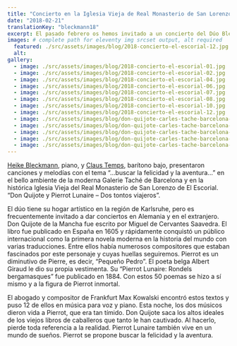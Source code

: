 ```yaml
---
title: "Concierto en la Iglesia Vieja de Real Monasterio de San Lorenzo de El Escorial  y en la Galería Carles Taché"
date: "2018-02-21"
translationKey: "bleckmann18"
excerpt: El pasado febrero os hemos invitado a un concierto del Dúo Bleckmann/Temps en un entorno muy especial.
images: # complete path for eleventy img srcset output, alt required
  featured: ./src/assets/images/blog/2018-concierto-el-escorial-12.jpg
  alt:
gallery:
  - image: ./src/assets/images/blog/2018-concierto-el-escorial-01.jpg
  - image: ./src/assets/images/blog/2018-concierto-el-escorial-02.jpg
  - image: ./src/assets/images/blog/2018-concierto-el-escorial-04.jpg
  - image: ./src/assets/images/blog/2018-concierto-el-escorial-06.jpg
  - image: ./src/assets/images/blog/2018-concierto-el-escorial-07.jpg
  - image: ./src/assets/images/blog/2018-concierto-el-escorial-08.jpg
  - image: ./src/assets/images/blog/2018-concierto-el-escorial-10.jpg
  - image: ./src/assets/images/blog/2018-concierto-el-escorial-12.jpg
  - image: ./src/assets/images/blog/don-quijote-carles-tache-barcelona-01.jpg
  - image: ./src/assets/images/blog/don-quijote-carles-tache-barcelona-04.jpg
  - image: ./src/assets/images/blog/don-quijote-carles-tache-barcelona-05.jpg
  - image: ./src/assets/images/blog/don-quijote-carles-tache-barcelona-06.jpg
  - image: ./src/assets/images/blog/don-quijote-carles-tache-barcelona-07.jpg
---
```


[Heike Bleckmann](https://www.fundaciongoethe.org/es/artistas/claus-temps/), piano, y [Claus Temps](https://www.fundaciongoethe.org/es/artistas/claus-temps/), barítono bajo, presentaron canciones y melodías con el tema “...buscar la felicidad y la aventura...” en el bello ambiente de la moderna Galerie Taché de Barcelona y en la histórica Iglesia Vieja del Real Monasterio de San Lorenzo de El Escorial. “Don Quijote y Pierrot Lunaire – Dos tontos viajeros”.

El dúo tiene su hogar artístico en la región de Karlsruhe, pero es frecuentemente invitado a dar conciertos en Alemania y en el extranjero. Don Quijote de la Mancha fue escrito por Miguel de Cervantes Saavedra. El libro fue publicado en España en 1605 y rápidamente conquistó un público internacional como la primera novela moderna en la historia del mundo con varias traducciones. Entre ellos había numerosos compositores que estaban fascinados por este personaje y cuyas huellas seguiremos. Pierrot es un diminutivo de Pierre, es decir, “Pequeño Pedro”. El poeta belga Albert Giraud le dio su propia vestimenta. Su “Pierrot Lunaire: Rondels bergamasques” fue publicado en 1884. Con estos 50 poemas se hizo a sí mismo y a la figura de Pierrot inmortal.

El abogado y compositor de Frankfurt Max Kowalski encontró estos textos y puso 12 de ellos en música para voz y piano. Esta noche, los dos músicos dieron vida a Pierrot, que era tan tímido. Don Quijote saca los altos ideales de los viejos libros de caballeros que tanto le han cautivado. Al hacerlo, pierde toda referencia a la realidad. Pierrot Lunaire también vive en un mundo de sueños. Pierrot se propone buscar la felicidad y la aventura.
